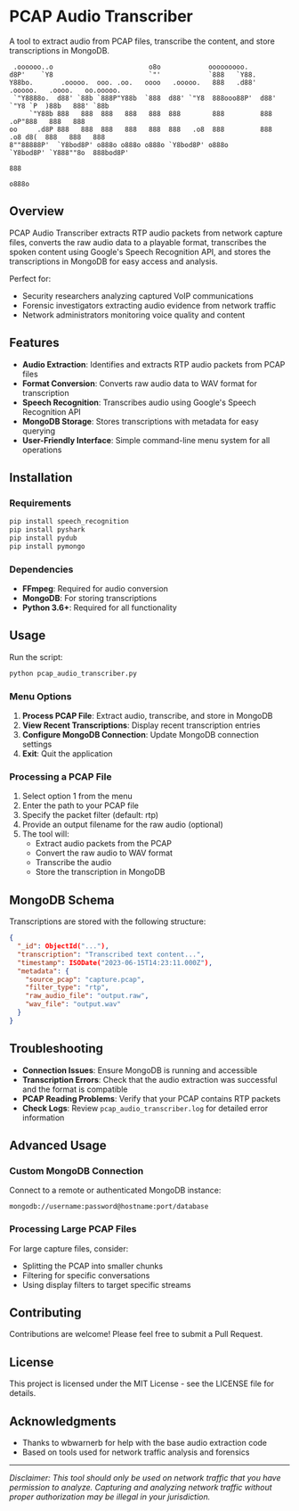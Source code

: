 # PCAP Audio Transcriber

A tool to extract audio from PCAP files, transcribe the content, and store transcriptions in MongoDB.

```
 .oooooo..o                        o8o            ooooooooo.                                  
d8P'    `Y8                        `"'            `888   `Y88.                                
Y88bo.       .ooooo.  ooo. .oo.   oooo   .ooooo.   888   .d88'  .ooooo.   .oooo.   oo.ooooo.  
 `"Y8888o.  d88' `88b `888P"Y88b  `888  d88' `"Y8  888ooo88P'  d88' `"Y8 `P  )88b   888' `88b 
     `"Y88b 888   888  888   888   888  888        888         888        .oP"888   888   888 
oo     .d8P 888   888  888   888   888  888   .o8  888         888   .o8 d8(  888   888   888 
8""88888P'  `Y8bod8P' o888o o888o o888o `Y8bod8P' o888o        `Y8bod8P' `Y888""8o  888bod8P' 
                                                                                    888       
                                                                                   o888o      
```


## Overview

PCAP Audio Transcriber extracts RTP audio packets from network capture files, converts the raw audio data to a playable format, transcribes the spoken content using Google's Speech Recognition API, and stores the transcriptions in MongoDB for easy access and analysis.

Perfect for:
- Security researchers analyzing captured VoIP communications
- Forensic investigators extracting audio evidence from network traffic
- Network administrators monitoring voice quality and content

## Features

- **Audio Extraction**: Identifies and extracts RTP audio packets from PCAP files
- **Format Conversion**: Converts raw audio data to WAV format for transcription
- **Speech Recognition**: Transcribes audio using Google's Speech Recognition API
- **MongoDB Storage**: Stores transcriptions with metadata for easy querying
- **User-Friendly Interface**: Simple command-line menu system for all operations

## Installation

### Requirements

```bash
pip install speech_recognition
pip install pyshark
pip install pydub
pip install pymongo
```

### Dependencies

- **FFmpeg**: Required for audio conversion
- **MongoDB**: For storing transcriptions
- **Python 3.6+**: Required for all functionality

## Usage

Run the script:

```bash
python pcap_audio_transcriber.py
```

### Menu Options

1. **Process PCAP File**: Extract audio, transcribe, and store in MongoDB
2. **View Recent Transcriptions**: Display recent transcription entries
3. **Configure MongoDB Connection**: Update MongoDB connection settings
99. **Exit**: Quit the application

### Processing a PCAP File

1. Select option 1 from the menu
2. Enter the path to your PCAP file
3. Specify the packet filter (default: rtp)
4. Provide an output filename for the raw audio (optional)
5. The tool will:
   - Extract audio packets from the PCAP
   - Convert the raw audio to WAV format
   - Transcribe the audio
   - Store the transcription in MongoDB

## MongoDB Schema

Transcriptions are stored with the following structure:

```json
{
  "_id": ObjectId("..."),
  "transcription": "Transcribed text content...",
  "timestamp": ISODate("2023-06-15T14:23:11.000Z"),
  "metadata": {
    "source_pcap": "capture.pcap",
    "filter_type": "rtp",
    "raw_audio_file": "output.raw",
    "wav_file": "output.wav"
  }
}
```

## Troubleshooting

- **Connection Issues**: Ensure MongoDB is running and accessible
- **Transcription Errors**: Check that the audio extraction was successful and the format is compatible
- **PCAP Reading Problems**: Verify that your PCAP contains RTP packets
- **Check Logs**: Review `pcap_audio_transcriber.log` for detailed error information

## Advanced Usage

### Custom MongoDB Connection

Connect to a remote or authenticated MongoDB instance:

```
mongodb://username:password@hostname:port/database
```

### Processing Large PCAP Files

For large capture files, consider:
- Splitting the PCAP into smaller chunks
- Filtering for specific conversations
- Using display filters to target specific streams

## Contributing

Contributions are welcome! Please feel free to submit a Pull Request.

## License

This project is licensed under the MIT License - see the LICENSE file for details.

## Acknowledgments
- Thanks to wbwarnerb for help with the base audio extraction code
- Based on tools used for network traffic analysis and forensics
---

*Disclaimer: This tool should only be used on network traffic that you have permission to analyze. Capturing and analyzing network traffic without proper authorization may be illegal in your jurisdiction.*
